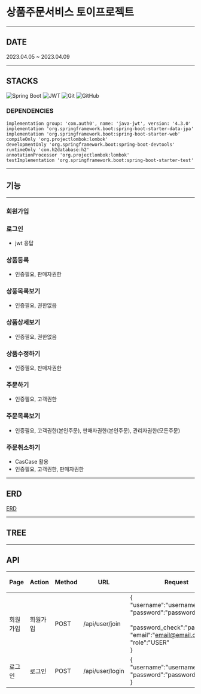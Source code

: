 # 상품주문서비스 토이프로젝트
___
## DATE
2023.04.05 ~ 2023.04.09
___
## STACKS

![Spring Boot](https://img.shields.io/badge/Spring_Boot-F2F4F9?style=for-the-badge&logo=spring-boot)
![JWT](https://img.shields.io/badge/JWT-000000?style=for-the-badge&logo=JSON%20web%20tokens&logoColor=white)
![Git](https://img.shields.io/badge/GIT-E44C30?style=for-the-badge&logo=git&logoColor=white)
![GitHub](https://img.shields.io/badge/GitHub-100000?style=for-the-badge&logo=github&logoColor=white)

### DEPENDENCIES
```
implementation group: 'com.auth0', name: 'java-jwt', version: '4.3.0'
implementation 'org.springframework.boot:spring-boot-starter-data-jpa'
implementation 'org.springframework.boot:spring-boot-starter-web'
compileOnly 'org.projectlombok:lombok'
developmentOnly 'org.springframework.boot:spring-boot-devtools'
runtimeOnly 'com.h2database:h2'
annotationProcessor 'org.projectlombok:lombok'
testImplementation 'org.springframework.boot:spring-boot-starter-test'
```
___
## 기능
___
### 회원가입
### 로그인
- jwt 응답
### 상품등록
- 인증필요, 판매자권한
### 상풍목록보기
- 인증필요, 권한없음
### 상품상세보기
- 인증필요, 권한없음
### 상품수정하기
- 인증필요, 판매자권한
### 주문하기
- 인증필요, 고객권한
### 주문목록보기
- 인증필요, 고객권한(본인주문), 판매자권한(본인주문), 관리자권한(모든주문)
### 주문취소하기
- CasCase 활용
- 인증필요, 고객권한, 판매자권한
___
## ERD
[ERD](https://dbdiagram.io/d/642e523a5758ac5f172722f4)
___
## TREE
___
## API
| Page | Action | Method | URL            | Request                                                                                                                                              | Response                       | 비고 |
|------|--------| ------ |----------------|------------------------------------------------------------------------------------------------------------------------------------------------------|--------------------------------| --- |
| 회원가입 | 회원가입   | POST | /api/user/join | {<br/>"username":"username",<br/>"password":"password",<br/><br/>"password_check":"passsword",<br/>"email":"email@email.com",<br/>"role":"USER"<br/>} | {"status":200,<br/>"msg":"성공",<br/>"data":{...}<br/>} | |
| 로그인  | 로그인 | POST | /api/user/login | {<br/>"username":"username",<br/>"password":"password"<br/>}                                                                                         | {"status":200,<br/>"msg":"성공",<br/>"data":{...}<br/> ||           

